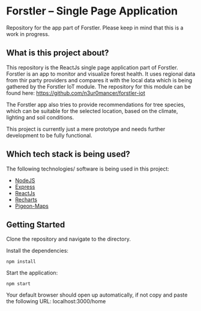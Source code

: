 # Forstler – Single Page Application

Repository for the app part of Forstler. Please keep in mind that this is a work in progress.

## What is this project about?

This repository is the ReactJs single page application part of Forstler. Forstler is an app to monitor and visualize forest health. It uses regional data from thir party providers and compares it with the local data which is being gathered by the Forstler IoT module. The repository for this module can be found here: https://github.com/n3ur0mancer/forstler-iot

The Forstler app also tries to provide recommendations for tree species, which can be suitable for the selected location, based on the climate, lighting and soil conditions.

This project is currently just a mere prototype and needs further development to be fully functional.

## Which tech stack is being used?

The following technologies/ software is being used in this project:

- [NodeJS](https://nodejs.org/en/)
- [Express](https://expressjs.com/)
- [ReactJs](https://reactjs.org/)
- [Recharts](https://recharts.org/)
- [Pigeon-Maps](https://pigeon-maps.js.org/)

## Getting Started

Clone the repository and navigate to the directory.

Install the dependencies:

```
npm install
```

Start the application:

```
npm start
```

Your default browser should open up automatically, if not copy and paste the following URL: localhost:3000/home
